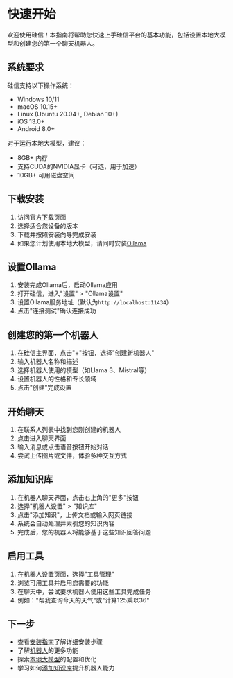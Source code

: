 # 快速开始

欢迎使用硅信！本指南将帮助您快速上手硅信平台的基本功能，包括设置本地大模型和创建您的第一个聊天机器人。

## 系统要求

硅信支持以下操作系统：

- Windows 10/11
- macOS 10.15+
- Linux (Ubuntu 20.04+, Debian 10+)
- iOS 13.0+
- Android 8.0+

对于运行本地大模型，建议：

- 8GB+ 内存
- 支持CUDA的NVIDIA显卡（可选，用于加速）
- 10GB+ 可用磁盘空间

## 下载安装

1. 访问[官方下载页面](https://硅信.com/download)
2. 选择适合您设备的版本
3. 下载并按照安装向导完成安装
4. 如果您计划使用本地大模型，请同时安装[Ollama](https://ollama.ai/download)

## 设置Ollama

1. 安装完成Ollama后，启动Ollama应用
2. 打开硅信，进入"设置" > "Ollama设置"
3. 设置Ollama服务地址（默认为`http://localhost:11434`）
4. 点击"连接测试"确认连接成功

## 创建您的第一个机器人

1. 在硅信主界面，点击"+"按钮，选择"创建新机器人"
2. 输入机器人名称和描述
3. 选择机器人使用的模型（如Llama 3、Mistral等）
4. 设置机器人的性格和专长领域
5. 点击"创建"完成设置

## 开始聊天

1. 在联系人列表中找到您刚创建的机器人
2. 点击进入聊天界面
3. 输入消息或点击语音按钮开始对话
4. 尝试上传图片或文件，体验多种交互方式

## 添加知识库

1. 在机器人聊天界面，点击右上角的"更多"按钮
2. 选择"机器人设置" > "知识库"
3. 点击"添加知识"，上传文档或输入网页链接
4. 系统会自动处理并索引您的知识内容
5. 完成后，您的机器人将能够基于这些知识回答问题

## 启用工具

1. 在机器人设置页面，选择"工具管理"
2. 浏览可用工具并启用您需要的功能
3. 在聊天中，尝试要求机器人使用这些工具完成任务
4. 例如："帮我查询今天的天气"或"计算125乘以36"

## 下一步

- 查看[安装指南](/installation)了解详细安装步骤
- 了解[机器人](/robots/)的更多功能
- 探索[本地大模型](/models/ollama)的配置和优化
- 学习如何[添加知识库](/robots/knowledge)提升机器人能力
